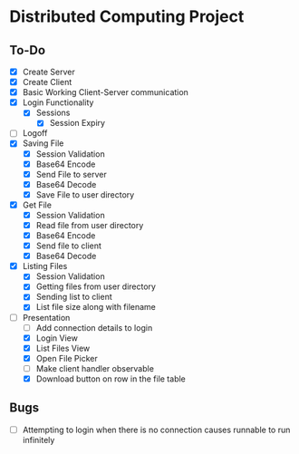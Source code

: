 # Distributed Computing Project

## To-Do

- [x] Create Server
- [x] Create Client
- [x] Basic Working Client-Server communication
- [X] Login Functionality
    - [X] Sessions
        - [X] Session Expiry
- [ ] Logoff
- [X] Saving File
    - [X] Session Validation
    - [X] Base64 Encode
    - [X] Send File to server
    - [X] Base64 Decode
    - [X] Save File to user directory
- [X] Get File
    - [X] Session Validation
    - [X] Read file from user directory
    - [X] Base64 Encode
    - [X] Send file to client
    - [X]  Base64 Decode
- [X] Listing Files
    - [X] Session Validation
    - [X] Getting files from user directory
    - [X] Sending list to client
    - [X] List file size along with filename
- [ ] Presentation
    - [ ] Add connection details to login
    - [X] Login View
    - [X] List Files View
    - [X] Open File Picker
    - [ ] Make client handler observable
    - [X] Download button on row in the file table

## Bugs

- [ ] Attempting to login when there is no connection causes runnable to run infinitely 

